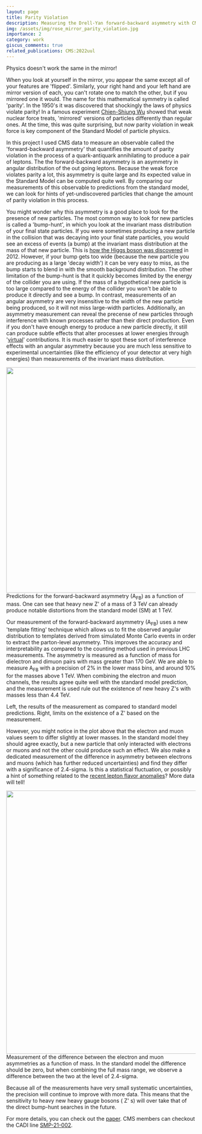 ```yaml
---
layout: page
title: Parity Violation
description: Measuring the Drell-Yan forward-backward asymmetry with CMS
img: /assets/img/rose_mirror_parity_violation.jpg
importance: 2
category: work
giscus_comments: true
related_publications: CMS:2022uul
---
```

<div class="row justify-content-sm-center">
    <div style="text-align: center">
        <img class="img-fluid rounded z-depth-1" src="{{ '/assets/img/rose_mirror_parity_violation.jpg' | relative_url }}" alt="" title="CMS Collisions"/>
    </div>
</div>
<div class="caption">
    Physics doesn't work the same in the mirror!
</div>

When you look at yourself in the mirror, you appear the same except all of your features are 'flipped'. 
Similarly, your right hand and your left hand are mirror version of each, you
can't rotate one to match the other, but if you mirrored one it would.
The name for this mathematical symmetry is called 'parity'.
In the 1950's it was discovered that shockingly the laws of physics violate
parity!
In a famous experiment [Chien-Shiung Wu](https://en.wikipedia.org/wiki/Chien-Shiung_Wu) showed that weak nuclear force treats, 'mirrored' versions of particles differently than regular ones. 
At the time, this was quite surprising, but now parity violation in weak force
is key component of the Standard Model of particle physics. 

In this project I used CMS data to measure an observable called the 'forward-backward asymmetry' that quantifies 
the amount of parity violation in the process of a quark-antiquark annihilating to produce a pair of leptons.
The the forward-backward asymmetry is an asymmetry in angular distribution of
the out going leptons. Because the weak force violates parity a lot, this
asymmetry is quite large and its expected value in the Standard Model can be
computed quite well. 
By comparing our measurements of this observable to predictions from the standard model, we can look for hints of yet-undiscovered particles that change the amount of parity violation in this process. 

You might wonder why this asymmetry is a good place to look for the presence of new
particles. 
The most common way to look for new particles is called a 'bump-hunt', in
which you look at the invariant mass distribution of your final state
particles. 
If you were sometimes producing a new particle in the collision that was
decaying into your final state particles, you would see
an excess of events (a bump) at the invariant mass distribution at the mass of
that new particle. This is [how the Higgs boson was discovered](https://atlas.cern/updates/briefing/exploring-higgs-discovery-channels) in 2012.
However, if your bump gets too wide (because the new particle you are producing
as a large 'decay width') it can be very easy to miss, as the bump starts to
blend in with the smooth background distribution. 
The other limitation of the bump-hunt is that it quickly becomes limited by the
energy of the collider you are using. If the mass of a hypothetical new particle is too
large compared to the energy of the collider you won't be able to
produce it directly and see a bump. 
In contrast, measurements of an angular asymmetry are very insensitive to the
width of the new particle being produced, so it will not miss large-width
particles. 
Additionally, an asymmetry measurement can reveal the precense of new particles through interference with known processes
rather than their direct production. Even if you don't have
enough energy to produce a new particle directly, it still can produce subtle
effects that alter processes at lower energies through '[virtual](https://en.wikipedia.org/wiki/Virtual_particle)' contributions. 
It is much easier to spot these sort of interference effects with an angular
asymmetry because you are much less sensitive to experimental uncertainties
(like the efficiency of your detector at very high energies) than measurements
of the invariant mass distribution. 

<div class="row  justify-content-sm-center">
    <div style="text-align: center">
        <img class="img-fluid rounded z-depth-1" src="{{ '/assets/img/AFB_SM_Zprime.png' | relative_url }}" width = "600" alt="" title="Predictions for the forward-backward asymmetry"/>
    </div>
</div>
<div class="caption">
    Predictions for the forward-backward asymmetry (A<sub>FB</sub>) as a function of mass. One can see
    that heavy new Z' of a mass of 3 TeV can already produce notable
    distortions from the standard model (SM) at 1 TeV. 
</div>


Our measurement of the forward-backward asymmetry  (A<sub>FB</sub>) uses a new 'template fitting' technique which allows us to
fit the observed angular distribution to templates derived from simulated Monte Carlo events in
order to extract the parton-level asymmetry. 
This improves the accuracy and interpretability as compared to the counting
method used in previous LHC measurements. 
The asymmetry is measured as a function of mass for dielectron and dimuon pairs
with mass greater than 170 GeV. We are able to measure A<sub>FB</sub> with
a precision of 2% in the lower mass bins, and around 10% for the masses above
1 TeV. 
When combining the electron and muon channels, the results agree quite well
with the standard model prediction, and the measurement is used rule out the
existence of new heavy Z's with masses less than 4.4 TeV. 


<div class="row">
    <div class="col-sm mt-3 mt-md-0">
        <img class="img-fluid rounded z-depth-1" src="{{ '/assets/img/AFB_mbins_unblind.png' | relative_url }}" alt="" title="Results of AFB measurement"/>
    </div>
    <div class="col-sm mt-3 mt-md-0">
        <img class="img-fluid rounded z-depth-1" src="{{ '/assets/img/limit_obs.png' | relative_url }}" alt="" title="Limits on the existence of a new Z' based on the measurment."/>
    </div>
</div>
<div class="caption">
Left, the results of the measurement as compared to standard model predictions.
Right, limits on the existence of a Z' based on the measurement. 
</div>


However, you might notice in the plot above that the electron and muon values
seem to differ slightly at lower masses. 
In the standard model they should agree exactly, but a new particle that only
interacted with electrons or muons and not the other could produce such an
effect.
We also make a dedicated measurement of the difference in asymmetry between
electrons and muons (which has further reduced uncertainties) and find
they differ with a significance of 2.4-sigma.  Is this a statistical fluctuation, or possibly a hint of
something related to the [recent lepton flavor anomalies](https://cerncourier.com/a/flavour-anomalies-continue-to-intrigue/)? More data
will tell!


<div class="row  justify-content-sm-center">
    <div style="text-align: center">
        <img class="img-fluid rounded z-depth-1" src="{{ '/assets/img/delta_AFB.png' | relative_url }}" width = "700" alt="" title="Measurement of the difference between the electron and muon asymmetries"/>
    </div>
</div>
<div class="caption">
Measurement of the difference between the electron and muon asymmetries as
a function of mass. In the standard model the difference should be zero, 
but when combining the full mass range, we observe a difference between the two
at the level of 2.4-sigma. 
</div>

Because all of the measurements have very small systematic uncertainties, the precision will continue to improve with more data.
This means that the sensitivity to heavy new heavy gauge bosons ( Z' s) will over take that of the
direct bump-hunt searches in the future.

For more details, you can check out the
[paper](https://arxiv.org/abs/2202.12327).
CMS members can checkout the CADI line [SMP-21-002](https://cms.cern.ch/iCMS/analysisadmin/cadilines?line=SMP-21-002&tp=an&id=2415&ancode=SMP-21-002).
